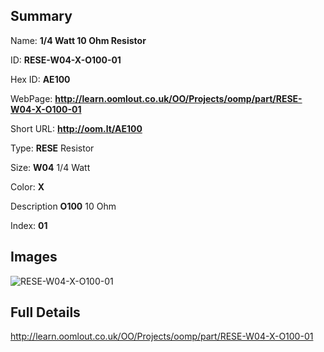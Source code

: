 

## Summary
 
Name: __1/4 Watt 10 Ohm Resistor__

ID: __RESE-W04-X-O100-01__

Hex ID: __AE100__

WebPage: __http://learn.oomlout.co.uk/OO/Projects/oomp/part/RESE-W04-X-O100-01__

Short URL: __http://oom.lt/AE100__


Type: __RESE__ Resistor 

Size: __W04__ 1/4 Watt 

Color: __X__  

Description __O100__ 10 Ohm 

Index: __01__


## Images
![RESE-W04-X-O100-01](http://oomlout.com/oomp-gen/parts/RESE-W04-X-O100-01/RESE-W04-X-O100-01_420.jpg)



## Full Details

 http://learn.oomlout.co.uk/OO/Projects/oomp/part/RESE-W04-X-O100-01














